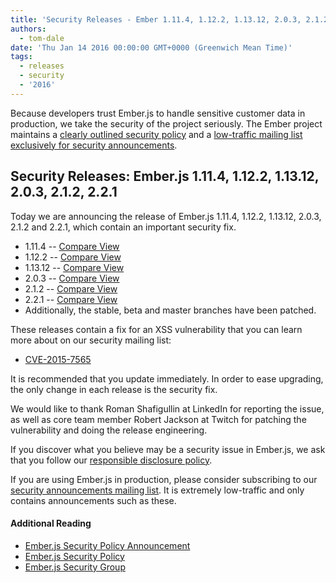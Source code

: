 ```yaml
---
title: 'Security Releases - Ember 1.11.4, 1.12.2, 1.13.12, 2.0.3, 2.1.2, 2.2.1'
authors:
  - tom-dale
date: 'Thu Jan 14 2016 00:00:00 GMT+0000 (Greenwich Mean Time)'
tags:
  - releases
  - security
  - '2016'
---
```



Because developers trust Ember.js to handle sensitive customer data in
production, we take the security of the project seriously. The Ember
project maintains a [clearly outlined security policy](/security/) and a
[low-traffic mailing list exclusively for security
announcements](https://groups.google.com/forum/#!forum/ember-security).

## Security Releases: Ember.js 1.11.4, 1.12.2, 1.13.12, 2.0.3, 2.1.2, 2.2.1

Today we are announcing the release of Ember.js 1.11.4, 1.12.2, 1.13.12,
2.0.3, 2.1.2 and 2.2.1, which contain an important security fix.

* 1.11.4 -- [Compare View](https://github.com/emberjs/ember.js/compare/v1.11.3...v1.11.4)
* 1.12.2 -- [Compare View](https://github.com/emberjs/ember.js/compare/v1.12.1...v1.12.2)
* 1.13.12 -- [Compare View](https://github.com/emberjs/ember.js/compare/v1.13.11...v1.13.12)
* 2.0.3 -- [Compare View](https://github.com/emberjs/ember.js/compare/v2.0.2...v2.0.3)
* 2.1.2 -- [Compare View](https://github.com/emberjs/ember.js/compare/v2.1.1...v2.1.2)
* 2.2.1 -- [Compare View](https://github.com/emberjs/ember.js/compare/v2.2.0...v2.2.1)
* Additionally, the stable, beta and master branches have been patched.

These releases contain a fix for an XSS vulnerability that you can learn
more about on our security mailing list:

* [CVE-2015-7565](https://groups.google.com/forum/#!topic/ember-security/OfyQkoSuppY)

It is recommended that you update immediately. In order to ease
upgrading, the only change in each release is the security fix.

We would like to thank Roman Shafigullin at LinkedIn for reporting the
issue, as well as core team member Robert Jackson at Twitch for patching
the vulnerability and doing the release engineering.

If you discover what you believe may be a security issue in Ember.js, we
ask that you follow our [responsible disclosure
policy](/security/).

If you are using Ember.js in production, please consider subscribing to
our [security announcements mailing
list](https://groups.google.com/forum/#!forum/ember-security).  It is
extremely low-traffic and only contains announcements such as these.

#### Additional Reading

* [Ember.js Security Policy Announcement](/blog/2013/04/05/announcing-the-ember-security-policy.html)
* [Ember.js Security Policy](/security/)
* [Ember.js Security Group](https://groups.google.com/forum/#!forum/ember-security)
